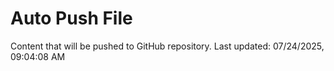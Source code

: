 # Auto Push File

Content that will be pushed to GitHub repository.
Last updated: 07/24/2025, 09:04:08 AM